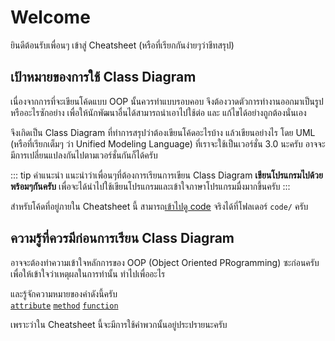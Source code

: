# Welcome
ยินดีต้อนรับเพื่อนๆ เข้าสู่ Cheatsheet (หรือที่เรียกกันง่ายๆว่าชีทสรุป)

## เป้าหมายของการใช้ Class Diagram
เนื่องจากการที่จะเขียนโค้ดแบบ OOP นั้นควรทำแบบรอบคอบ จึงต้องวาดตัวการทำงานออกมาเป็นรูป หรืออะไรซักอย่าง เพื่อให้นักพัฒนาอื่นได้สามารถนำเอาไปใช้ต่อ และ แก้ไขได้อย่างถูกต้องนั่นเอง

จึงเกิดเป็น Class Diagram ที่ทำการสรุปว่าต้องเขียนโค้ดอะไรบ้าง แล้วเขียนอย่างไร โดย UML (หรือที่เรียกเต็มๆ ว่า Unified Modeling Language) ที่เราจะใช้เป็นเวอร์ชั่น 3.0 นะครับ อาจจะมีการเปลี่ยนแปลงกันไปตามเวอร์ชั่นกันก็ได้ครับ

::: tip คำแนะนำ
แนะนำว่าเพื่อนๆที่ต้องการเรียนการเขียน Class Diagram **เขียนโปรแกรมไปด้วยพร้อมๆกันครับ** เพื่อจะได้นำไปใช้เขียนโปรแกรมและเข้าใจภาษาโปรแกรมมื่งมากขึ้นครับ
:::

สำหรับโค้ดที่อยู่ภายใน Cheatsheet นี้ สามารถ[เข้าไปดู​ code]() จริงได้ที่โฟลเดอร์ `code/` ครับ

## ความรู้ที่ควรมีก่อนการเรียน Class Diagram
อาจจะต้องทำความเข้าใจหลักการของ OOP (Object Oriented PRogramming) ซะก่อนครับ เพื่อให้เข้าใจว่าเหตุผลในการทำนั้น ทำไปเพื่ออะไร

และรู้จักความหมายของคำดังนี้ครับ<br>
[`attribute`]() [`method`]() [`function`]()

เพราะว่าใน Cheatsheet นี้จะมีการใช้คำพวกนั้นอยู่ประปรายนะครับ